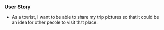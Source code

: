 ### User Story

- As a tourist, I want to be able to share my trip pictures so that it could be an idea for other people to visit that place.